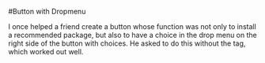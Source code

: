 #Button with Dropmenu

I once helped a friend create a button whose function was not only to install a 
recommended package, but also to have a choice in the drop menu on the right side of the button with choices. 
He asked to do this without the <selector> tag, which worked out well.
